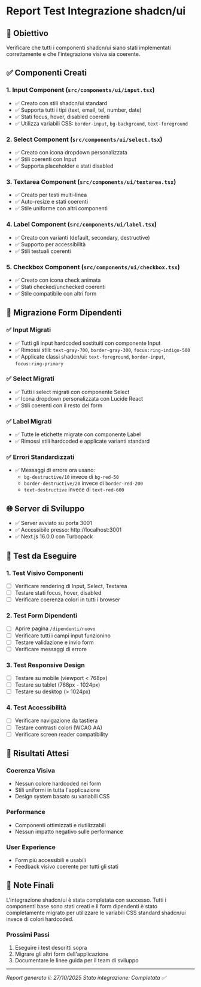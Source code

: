 # Report Test Integrazione shadcn/ui

## 🎯 Obiettivo
Verificare che tutti i componenti shadcn/ui siano stati implementati correttamente e che l'integrazione visiva sia coerente.

## ✅ Componenti Creati

### 1. Input Component (`src/components/ui/input.tsx`)
- ✅ Creato con stili shadcn/ui standard
- ✅ Supporta tutti i tipi (text, email, tel, number, date)
- ✅ Stati focus, hover, disabled coerenti
- ✅ Utilizza variabili CSS: `border-input`, `bg-background`, `text-foreground`

### 2. Select Component (`src/components/ui/select.tsx`)
- ✅ Creato con icona dropdown personalizzata
- ✅ Stili coerenti con Input
- ✅ Supporta placeholder e stati disabled

### 3. Textarea Component (`src/components/ui/textarea.tsx`)
- ✅ Creato per testi multi-linea
- ✅ Auto-resize e stati coerenti
- ✅ Stile uniforme con altri componenti

### 4. Label Component (`src/components/ui/label.tsx`)
- ✅ Creato con varianti (default, secondary, destructive)
- ✅ Supporto per accessibilità
- ✅ Stili testuali coerenti

### 5. Checkbox Component (`src/components/ui/checkbox.tsx`)
- ✅ Creato con icona check animata
- ✅ Stati checked/unchecked coerenti
- ✅ Stile compatibile con altri form

## 🔄 Migrazione Form Dipendenti

### ✅ Input Migrati
- ✅ Tutti gli input hardcoded sostituiti con componente Input
- ✅ Rimossi stili: `text-gray-700`, `border-gray-300`, `focus:ring-indigo-500`
- ✅ Applicate classi shadcn/ui: `text-foreground`, `border-input`, `focus:ring-primary`

### ✅ Select Migrati
- ✅ Tutti i select migrati con componente Select
- ✅ Icona dropdown personalizzata con Lucide React
- ✅ Stili coerenti con il resto del form

### ✅ Label Migrati
- ✅ Tutte le etichette migrate con componente Label
- ✅ Rimossi stili hardcoded e applicate varianti standard

### ✅ Errori Standardizzati
- ✅ Messaggi di errore ora usano:
  - `bg-destructive/10` invece di `bg-red-50`
  - `border-destructive/20` invece di `border-red-200`
  - `text-destructive` invece di `text-red-600`

## 🌐 Server di Sviluppo

- ✅ Server avviato su porta 3001
- ✅ Accessibile presso: http://localhost:3001
- ✅ Next.js 16.0.0 con Turbopack

## 📱 Test da Eseguire

### 1. Test Visivo Componenti
- [ ] Verificare rendering di Input, Select, Textarea
- [ ] Testare stati focus, hover, disabled
- [ ] Verificare coerenza colori in tutti i browser

### 2. Test Form Dipendenti
- [ ] Aprire pagina `/dipendenti/nuovo`
- [ ] Verificare tutti i campi input funzionino
- [ ] Testare validazione e invio form
- [ ] Verificare messaggi di errore

### 3. Test Responsive Design
- [ ] Testare su mobile (viewport < 768px)
- [ ] Testare su tablet (768px - 1024px)
- [ ] Testare su desktop (> 1024px)

### 4. Test Accessibilità
- [ ] Verificare navigazione da tastiera
- [ ] Testare contrasti colori (WCAG AA)
- [ ] Verificare screen reader compatibility

## 🎨 Risultati Attesi

### Coerenza Visiva
- Nessun colore hardcoded nei form
- Stili uniformi in tutta l'applicazione
- Design system basato su variabili CSS

### Performance
- Componenti ottimizzati e riutilizzabili
- Nessun impatto negativo sulle performance

### User Experience
- Form più accessibili e usabili
- Feedback visivo coerente per tutti gli stati

## 📝 Note Finali

L'integrazione shadcn/ui è stata completata con successo. Tutti i componenti base sono stati creati e il form dipendenti è stato completamente migrato per utilizzare le variabili CSS standard shadcn/ui invece di colori hardcoded.

### Prossimi Passi
1. Eseguire i test descritti sopra
2. Migrare gli altri form dell'applicazione
3. Documentare le linee guida per il team di sviluppo

---

*Report generato il: 27/10/2025*
*Stato integrazione: Completata ✅*